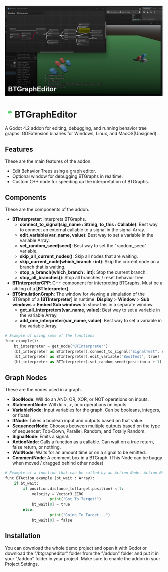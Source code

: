 ![CoverImage](screenshots/CoverImageBTGraphEditor.png)

# <img src="BTGraphEditor\addons\btgrapheditor\Icons\BTIcon.png" alt="icon" width="24"/> BTGraphEditor
A Godot 4.2 addon for editing, debugging, and running behavior tree graphs. GDExtension binaries for Windows, Linux, and MacOS(Unsigned).

## Features
These are the main features of the addon.
* Edit Behavior Trees using a graph editor. 
* Optional window for debugging BTGraphs in realtime.
* Custom C++ node for speeding up the interpretation of BTGraphs.

## Components
These are the components of the addon.

* **BTInterpreter**: Interprets BTGraphs. 
    * **connect_to_signal(sig_name : String, to_this : Callable)**: Best way to connect an external callable to a signal in the signal Array.
    * **edit_variable(var_name, value)**: Best way to set a variable in the variable Array.
    * **set_random_seed(seed)**: Best way to set the "random_seed" variable.
    * **skip_all_current_nodes()**: Skip all nodes that are waiting.
    * **skip_current_node(which_branch : int)**: Skip the current node on a branch that is waiting.
    * **stop_a_branch(which_branch : int)**: Stop the current branch.
    * **stop_all_branches()**: Stop all branches / reset behavior tree.
* **BTInterpreterCPP**: C++ component for interpreting BTGraphs. Must be a sibling of a **[BTInterpreter]**.
* **BTSimulationGraph**: The window for viewing a simulation of the BTGraph of a **[BTInterpreter]** in runtime. **Display** > **Window** > **Sub windows** > **Embed Sub windows** to show this in a separate window. 
    * **get_all_interpreters(var_name, value)**: Best way to set a variable in the variable Array.
    * **add_one_interpreter(var_name, value)**: Best way to set a variable in the variable Array.

```python
# Example of using some of the functions
func example():
	bt_interpreter = get_node("BTInterpreter")
	(bt_interpreter as BTInterpreter).connect_to_signal("SignalTest", self.callable_test)
	(bt_interpreter as BTInterpreter).edit_variable("BoolTest", true)
	(bt_interpreter as BTInterpreter).set_random_seed((position.x + 1) * (position.y + 1))
```

## Graph Nodes
These are the nodes used in a graph.

* **BoolNode**: Will do an AND, OR, XOR, or NOT operations on inputs.
* **StatementNode**: Will do <, >, or = operations on inputs.
* **VariableNode**: Input variables for the graph. Can be booleans, integers, or floats.
* **IfNode**: Takes a boolean input and outputs based on that value.
* **SequencerNode**: Chooses between multiple outputs based on the type of sequencer: Top-Down, Parallel, Random, and Totally Random.
* **SignalNode**: Emits a signal.
* **ActionNode**: Calls a function as a callable. Can wait on a true return, false return, or nothing.
* **WaitNode**: Waits for an amount time or on a signal to be emitted.
* **CommentNode**: A comment box in a BTGraph. (This Node can be buggy when moved / dragged behind other nodes)

```python
# Example of a function that can be called by an Action Node. Action Node waits for bt_wait[0] to be true.
func BTAction_example (bt_wait : Array):
	if bt_wait:
		if position.distance_to(target.position) < 1:
			velocity = Vector3.ZERO
            		print("Got To Target!")
			bt_wait[0] = true
		else:
            		print("Going To Target...")
			bt_wait[0] = false
```

## Installation
You can download the whole demo project and open it with Godot or download the "/btgrapheditor" folder from the "/addon" folder and put it in your "/addon" folder in your project. Make sure to enable the addon in your Project Settings.

